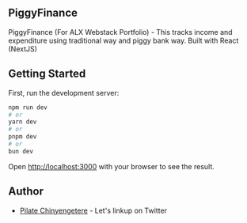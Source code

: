 ## PiggyFinance

PiggyFinance (For ALX Webstack Portfolio) - This tracks income and expenditure using traditional way and piggy bank way. 
Built with React (NextJS)

## Getting Started

First, run the development server:

```bash
npm run dev
# or
yarn dev
# or
pnpm dev
# or
bun dev
```

Open [http://localhost:3000](http://localhost:3000) with your browser to see the result.


## Author

- [Pilate Chinyengetere](https://x.com/pchinyengetere) - Let's linkup on Twitter